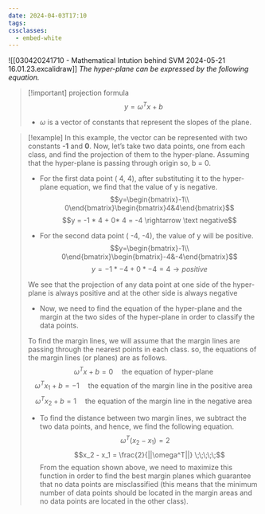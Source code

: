 ```yaml
---
date: 2024-04-03T17:10
tags: 
cssclasses:
  - embed-white
---
```

![[030420241710 - Mathematical Intution behind SVM 2024-05-21 16.01.23.excalidraw]]
*The hyper-plane can be expressed by the following equation.*

>[!important] projection formula
>$$y = \omega^T x + b$$
>- $\omega$ is a vector of constants that represent the slopes of the plane.


>[!example] 
>In this example, the vector can be represented with two constants **-1** and **0**.
>Now, let’s take two data points, one from each class, and find the projection of them to the hyper-plane.
>Assuming that the hyper-plane is passing through origin so, b = 0.
>
>- For the first data point ( 4,  4), after substituting it to the hyper-plane equation, we find that the value of y is negative.
>$$y=\begin{bmatrix}-1\\ 0\end{bmatrix}\begin{bmatrix}4&4\end{bmatrix}$$
>$$y = -1 * 4 + 0* 4 = -4 \rightarrow \text negative$$
>
>- For the second data point ( -4, -4), the value of y will be positive.
>$$y=\begin{bmatrix}-1\\ 0\end{bmatrix}\begin{bmatrix}-4&-4\end{bmatrix}$$
>$$y = -1 * -4 + 0* -4 = 4 \rightarrow positive$$
>
>We see that the projection of any data point at one side of the hyper-plane is always positive and at the other side is always negative
>
>- Now, we need to find the equation of the hyper-plane and the margin at the two sides of the hyper-plane in order to classify the data points.
> 
> To find the margin lines, we will assume that the margin lines are passing through the nearest points in each class. so, the equations of the margin lines (or planes) are as follows.
>$$\omega^T x + b = 0 \;\;\;\;\; \text{the equation of hyper-plane}$$
>$$\omega^T x_1 + b = -1 \;\;\;\;\; \text{the equation of the margin line in the positive area}$$
>$$\omega^T x_2 + b = 1 \;\;\;\;\; \text{the equation of the margin line in the negative area}$$
>- To find the distance between two margin lines, we subtract the two data points, and hence, we find the following equation.
>$$\omega^T (x_2 - x_1) = 2 \;\;\;\;\;$$
>$$x_2 - x_1 = \frac{2}{||\omega^T||} \;\;\;\;\;$$
>From the equation shown above, we need to maximize this function in order to find the best margin planes which guarantee that no data points are misclassified (this means that the minimum number of data points should be located in the margin areas and no data points are located in the other class).
